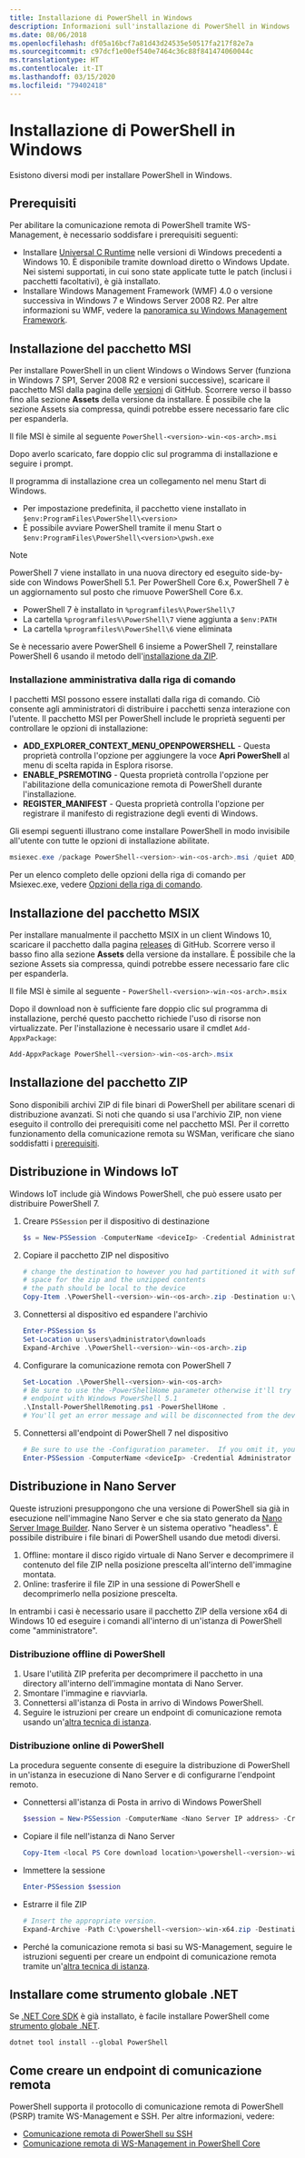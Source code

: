 ```yaml
---
title: Installazione di PowerShell in Windows
description: Informazioni sull'installazione di PowerShell in Windows
ms.date: 08/06/2018
ms.openlocfilehash: df05a16bcf7a81d43d24535e50517fa217f82e7a
ms.sourcegitcommit: c97dcf1e00ef540e7464c36c88f841474060044c
ms.translationtype: HT
ms.contentlocale: it-IT
ms.lasthandoff: 03/15/2020
ms.locfileid: "79402418"
---
```

# <a name="installing-powershell-on-windows"></a>Installazione di PowerShell in Windows

Esistono diversi modi per installare PowerShell in Windows.

## <a name="prerequisites"></a>Prerequisiti

Per abilitare la comunicazione remota di PowerShell tramite WS-Management, è necessario soddisfare i prerequisiti seguenti:

- Installare [Universal C Runtime](https://www.microsoft.com/download/details.aspx?id=50410) nelle versioni di Windows precedenti a Windows 10. È disponibile tramite download diretto o Windows Update. Nei sistemi supportati, in cui sono state applicate tutte le patch (inclusi i pacchetti facoltativi), è già installato.
- Installare Windows Management Framework (WMF) 4.0 o versione successiva in Windows 7 e Windows Server 2008 R2. Per altre informazioni su WMF, vedere la [panoramica su Windows Management Framework](/powershell/scripting/wmf/overview).

## <a name="a-idmsi-installing-the-msi-package"></a><a id="msi" />Installazione del pacchetto MSI

Per installare PowerShell in un client Windows o Windows Server (funziona in Windows 7 SP1, Server 2008 R2 e versioni successive), scaricare il pacchetto MSI dalla pagina delle [versioni][releases] di GitHub. Scorrere verso il basso fino alla sezione **Assets** della versione da installare. È possibile che la sezione Assets sia compressa, quindi potrebbe essere necessario fare clic per espanderla.

Il file MSI è simile al seguente `PowerShell-<version>-win-<os-arch>.msi`

Dopo averlo scaricato, fare doppio clic sul programma di installazione e seguire i prompt.

Il programma di installazione crea un collegamento nel menu Start di Windows.

- Per impostazione predefinita, il pacchetto viene installato in `$env:ProgramFiles\PowerShell\<version>`
- È possibile avviare PowerShell tramite il menu Start o `$env:ProgramFiles\PowerShell\<version>\pwsh.exe`

> [!NOTE]
> PowerShell 7 viene installato in una nuova directory ed eseguito side-by-side con Windows PowerShell 5.1. Per PowerShell Core 6.x, PowerShell 7 è un aggiornamento sul posto che rimuove PowerShell Core 6.x.
>
> - PowerShell 7 è installato in `%programfiles%\PowerShell\7`
> - La cartella `%programfiles%\PowerShell\7` viene aggiunta a `$env:PATH`
> - La cartella `%programfiles%\PowerShell\6` viene eliminata
>
> Se è necessario avere PowerShell 6 insieme a PowerShell 7, reinstallare PowerShell 6 usando il metodo dell'[installazione da ZIP](#zip).

### <a name="administrative-install-from-the-command-line"></a>Installazione amministrativa dalla riga di comando

I pacchetti MSI possono essere installati dalla riga di comando. Ciò consente agli amministratori di distribuire i pacchetti senza interazione con l'utente. Il pacchetto MSI per PowerShell include le proprietà seguenti per controllare le opzioni di installazione:

- **ADD_EXPLORER_CONTEXT_MENU_OPENPOWERSHELL** - Questa proprietà controlla l'opzione per aggiungere la voce **Apri PowerShell** al menu di scelta rapida in Esplora risorse.
- **ENABLE_PSREMOTING** - Questa proprietà controlla l'opzione per l'abilitazione della comunicazione remota di PowerShell durante l'installazione.
- **REGISTER_MANIFEST** - Questa proprietà controlla l'opzione per registrare il manifesto di registrazione degli eventi di Windows.

Gli esempi seguenti illustrano come installare PowerShell in modo invisibile all'utente con tutte le opzioni di installazione abilitate.

```powershell
msiexec.exe /package PowerShell-<version>-win-<os-arch>.msi /quiet ADD_EXPLORER_CONTEXT_MENU_OPENPOWERSHELL=1 ENABLE_PSREMOTING=1 REGISTER_MANIFEST=1
```

Per un elenco completo delle opzioni della riga di comando per Msiexec.exe, vedere [Opzioni della riga di comando](/windows/desktop/Msi/command-line-options).

## <a name="a-idmsix-installing-the-msix-package"></a><a id="msix" />Installazione del pacchetto MSIX

Per installare manualmente il pacchetto MSIX in un client Windows 10, scaricare il pacchetto dalla pagina [releases][releases] di GitHub. Scorrere verso il basso fino alla sezione **Assets** della versione da installare. È possibile che la sezione Assets sia compressa, quindi potrebbe essere necessario fare clic per espanderla.

Il file MSI è simile al seguente - `PowerShell-<version>-win-<os-arch>.msix`

Dopo il download non è sufficiente fare doppio clic sul programma di installazione, perché questo pacchetto richiede l'uso di risorse non virtualizzate.  Per l'installazione è necessario usare il cmdlet `Add-AppxPackage`:

```powershell
Add-AppxPackage PowerShell-<version>-win-<os-arch>.msix
```

## <a name="a-idzip-installing-the-zip-package"></a><a id="zip" />Installazione del pacchetto ZIP

Sono disponibili archivi ZIP di file binari di PowerShell per abilitare scenari di distribuzione avanzati. Si noti che quando si usa l'archivio ZIP, non viene eseguito il controllo dei prerequisiti come nel pacchetto MSI. Per il corretto funzionamento della comunicazione remota su WSMan, verificare che siano soddisfatti i [prerequisiti](#prerequisites).

## <a name="deploying-on-windows-iot"></a>Distribuzione in Windows IoT

Windows IoT include già Windows PowerShell, che può essere usato per distribuire PowerShell 7.

1. Creare `PSSession` per il dispositivo di destinazione

   ```powershell
   $s = New-PSSession -ComputerName <deviceIp> -Credential Administrator
   ```

2. Copiare il pacchetto ZIP nel dispositivo

   ```powershell
   # change the destination to however you had partitioned it with sufficient
   # space for the zip and the unzipped contents
   # the path should be local to the device
   Copy-Item .\PowerShell-<version>-win-<os-arch>.zip -Destination u:\users\administrator\Downloads -ToSession $s
   ```

3. Connettersi al dispositivo ed espandere l'archivio

   ```powershell
   Enter-PSSession $s
   Set-Location u:\users\administrator\downloads
   Expand-Archive .\PowerShell-<version>-win-<os-arch>.zip
   ```

4. Configurare la comunicazione remota con PowerShell 7

   ```powershell
   Set-Location .\PowerShell-<version>-win-<os-arch>
   # Be sure to use the -PowerShellHome parameter otherwise it'll try to create a new
   # endpoint with Windows PowerShell 5.1
   .\Install-PowerShellRemoting.ps1 -PowerShellHome .
   # You'll get an error message and will be disconnected from the device because it has to restart WinRM
   ```

5. Connettersi all'endpoint di PowerShell 7 nel dispositivo

   ```powershell
   # Be sure to use the -Configuration parameter.  If you omit it, you will connect to Windows PowerShell 5.1
   Enter-PSSession -ComputerName <deviceIp> -Credential Administrator -Configuration powershell.<version>
   ```

## <a name="deploying-on-nano-server"></a>Distribuzione in Nano Server

Queste istruzioni presuppongono che una versione di PowerShell sia già in esecuzione nell'immagine Nano Server e che sia stato generato da [Nano Server Image Builder](/windows-server/get-started/deploy-nano-server).
Nano Server è un sistema operativo "headless". È possibile distribuire i file binari di PowerShell usando due metodi diversi.

1. Offline: montare il disco rigido virtuale di Nano Server e decomprimere il contenuto del file ZIP nella posizione prescelta all'interno dell'immagine montata.
2. Online: trasferire il file ZIP in una sessione di PowerShell e decomprimerlo nella posizione prescelta.

In entrambi i casi è necessario usare il pacchetto ZIP della versione x64 di Windows 10 ed eseguire i comandi all'interno di un'istanza di PowerShell come "amministratore".

### <a name="offline-deployment-of-powershell"></a>Distribuzione offline di PowerShell

1. Usare l'utilità ZIP preferita per decomprimere il pacchetto in una directory all'interno dell'immagine montata di Nano Server.
2. Smontare l'immagine e riavviarla.
3. Connettersi all'istanza di Posta in arrivo di Windows PowerShell.
4. Seguire le istruzioni per creare un endpoint di comunicazione remota usando un'[altra tecnica di istanza](../learn/remoting/wsman-remoting-in-powershell-core.md#executed-by-another-instance-of-powershell-on-behalf-of-the-instance-that-it-will-register).

### <a name="online-deployment-of-powershell"></a>Distribuzione online di PowerShell

La procedura seguente consente di eseguire la distribuzione di PowerShell in un'istanza in esecuzione di Nano Server e di configurarne l'endpoint remoto.

- Connettersi all'istanza di Posta in arrivo di Windows PowerShell

  ```powershell
  $session = New-PSSession -ComputerName <Nano Server IP address> -Credential <An Administrator account on the system>
  ```

- Copiare il file nell'istanza di Nano Server

  ```powershell
  Copy-Item <local PS Core download location>\powershell-<version>-win-x64.zip c:\ -ToSession $session
  ```

- Immettere la sessione

  ```powershell
  Enter-PSSession $session
  ```

- Estrarre il file ZIP

  ```powershell
  # Insert the appropriate version.
  Expand-Archive -Path C:\powershell-<version>-win-x64.zip -DestinationPath "C:\PowerShell_<version>"
  ```

- Perché la comunicazione remota si basi su WS-Management, seguire le istruzioni seguenti per creare un endpoint di comunicazione remota tramite un'[altra tecnica di istanza](../learn/remoting/WSMan-Remoting-in-PowerShell-Core.md#executed-by-another-instance-of-powershell-on-behalf-of-the-instance-that-it-will-register).

## <a name="install-as-a-net-global-tool"></a>Installare come strumento globale .NET

Se [.NET Core SDK](/dotnet/core/sdk) è già installato, è facile installare PowerShell come [strumento globale .NET](/dotnet/core/tools/global-tools).

```
dotnet tool install --global PowerShell
```

## <a name="how-to-create-a-remoting-endpoint"></a>Come creare un endpoint di comunicazione remota

PowerShell supporta il protocollo di comunicazione remota di PowerShell (PSRP) tramite WS-Management e SSH. Per altre informazioni, vedere:

- [Comunicazione remota di PowerShell su SSH][ssh-remoting]
- [Comunicazione remota di WS-Management in PowerShell Core][wsman-remoting]

<!-- [download-center]: TODO -->

[releases]: https://github.com/PowerShell/PowerShell/releases
[ssh-remoting]: ../learn/remoting/SSH-Remoting-in-PowerShell-Core.md
[wsman-remoting]: ../learn/remoting/WSMan-Remoting-in-PowerShell-Core.md
[AppVeyor]: https://ci.appveyor.com/project/PowerShell/powershell
